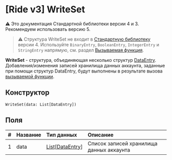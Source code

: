 # [Ride v3] WriteSet

:warning: Это документация Стандартной библиотеки версии 4 и 3. Рекомендуем использовать версию 5.

> :warning: Структура WriteSet не входит в [Стандартную библиотеку](/ru/ride/script/standard-library) версии 4. Используйте `BinaryEntry`, `BooleanEntry`, `IntegerEntry` и `StringEntry` напрямую, см. раздел [Вызываемая функция](/ru/ride/v4/functions/callable-function).

**WriteSet** - cтруктура, объединяющая несколько структур [DataEntry](/ru/ride/v4/structures/script-actions/script-transfer). Добавления/изменения записей хранилища данных аккаунта, заданные при помощи структур DataEntry, будут выполнены в результате вызова [вызываемой функции](/ru/ride/v4/functions/callable-function).

## Конструктор

``` ride
WriteSet(data: List[DataEntry])
```

## Поля

|   #   | Название | Тип данных | Описание |
| :--- | :--- | :--- | :--- |
| 1 | data | [List](/ru/ride/v4/data-types/list)[[DataEntry](/ru/ride/v4/structures/script-actions/data-entry)] | Список записей хранилища данных аккаунта |
